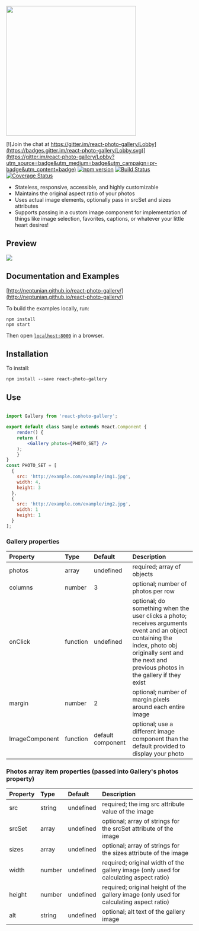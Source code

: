 <a href="http://neptunian.github.io/react-photo-gallery/"><img src="https://sandygonzales.com/rpg-logo2.png" width="350" /></a>

[![Join the chat at https://gitter.im/react-photo-gallery/Lobby](https://badges.gitter.im/react-photo-gallery/Lobby.svg)](https://gitter.im/react-photo-gallery/Lobby?utm_source=badge&utm_medium=badge&utm_campaign=pr-badge&utm_content=badge)
[![npm version](https://badge.fury.io/js/react-photo-gallery.svg)](https://badge.fury.io/js/react-photo-gallery)
[![Build Status](https://travis-ci.org/neptunian/react-photo-gallery.svg?branch=master)](https://travis-ci.org/neptunian/react-photo-gallery)
[![Coverage Status](https://coveralls.io/repos/github/neptunian/react-photo-gallery/badge.svg?branch=master)](https://coveralls.io/github/neptunian/react-photo-gallery?branch=master)

* Stateless, responsive, accessible, and highly customizable
* Maintains the original aspect ratio of your photos
* Uses actual image elements, optionally pass in srcSet and sizes attributes
* Supports passing in a custom image component for implementation of things like image selection, favorites, captions, or whatever your little heart desires!

## Preview
<img src="https://c1.staticflickr.com/5/4512/36861861853_4fcabda911_b.jpg" />

## Documentation and Examples

[http://neptunian.github.io/react-photo-gallery/](http://neptunian.github.io/react-photo-gallery/)

To build the examples locally, run:

```
npm install
npm start
```

Then open [`localhost:8000`](http://localhost:8000) in a browser.

## Installation

To install:

```
npm install --save react-photo-gallery
```

## Use

```jsx

import Gallery from 'react-photo-gallery';

export default class Sample extends React.Component {
    render() {
	return (
	    <Gallery photos={PHOTO_SET} />
	);
    }
}
const PHOTO_SET = [
  {
    src: 'http://example.com/example/img1.jpg',
    width: 4,
    height: 3
  },
  {
    src: 'http://example.com/example/img2.jpg',
    width: 1 
    height: 1
  }
];

```

### Gallery properties

Property        |       Type            |       Default         |       Description
:-----------------------|:--------------|:--------------|:--------------------------------
photos | array  | undefined  | required; array of objects
columns | number  | 3  | optional; number of photos per row
onClick | function  | undefined  | optional; do something when the user clicks a photo; receives arguments event and an object containing the index, photo obj originally sent and the next and previous photos in the gallery if they exist 
margin | number  | 2  | optional; number of margin pixels around each entire image 
ImageComponent | function | default component | optional; use a different image component than the default provided to display your photo

### Photos array item properties (passed into Gallery's photos property)

Property        |       Type            |       Default         |       Description
:-----------------------|:--------------|:--------------|:--------------------------------
src     |       string    |       undefined    |       required; the img src attribute value of the image
srcSet     |       array    |       undefined    |       optional; array of strings for the srcSet attribute of the image
sizes     |       array    |       undefined    |       optional; array of strings for the sizes attribute of the image
width | number  | undefined  | required; original width of the gallery image (only used for calculating aspect ratio)
height  | number  | undefined | required; original height of the gallery image (only used for calculating aspect ratio)
alt  | string  | undefined | optional; alt text of the gallery image

